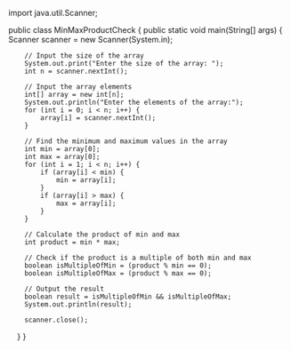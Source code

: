 import java.util.Scanner;

public class MinMaxProductCheck {
    public static void main(String[] args) {
        Scanner scanner = new Scanner(System.in);

        // Input the size of the array
        System.out.print("Enter the size of the array: ");
        int n = scanner.nextInt();

        // Input the array elements
        int[] array = new int[n];
        System.out.println("Enter the elements of the array:");
        for (int i = 0; i < n; i++) {
            array[i] = scanner.nextInt();
        }

        // Find the minimum and maximum values in the array
        int min = array[0];
        int max = array[0];
        for (int i = 1; i < n; i++) {
            if (array[i] < min) {
                min = array[i];
            }
            if (array[i] > max) {
                max = array[i];
            }
        }

        // Calculate the product of min and max
        int product = min * max;

        // Check if the product is a multiple of both min and max
        boolean isMultipleOfMin = (product % min == 0);
        boolean isMultipleOfMax = (product % max == 0);

        // Output the result
        boolean result = isMultipleOfMin && isMultipleOfMax;
        System.out.println(result);

        scanner.close();
    }
}
